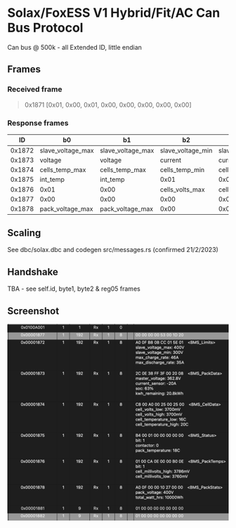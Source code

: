# Solax/FoxESS V1 Hybrid/Fit/AC Can Bus Protocol

Can bus @ 500k - all Extended ID, little endian

## Frames

### Received frame

> 0x1871 [0x01,  0x00,  0x01,  0x00,  0x00,  0x00,  0x00,  0x00]

### Response frames

| ID     | b0                | b1                | b2                | b3                | b4           | b5           | b6               | b7              |
| ------ | ----------------- | ----------------- | ----------------- | ----------------- | ------------ | ------------ | ---------------- | --------------- |
| 0x1872 | slave_voltage_max | slave_voltage_max | slave_voltage_min | slave_voltage_min | charge_max   | charge_max   | discharge_max    | discharge_max   |
| 0x1873 | voltage           | voltage           | current           | current           | capacity     | capacity     | kwh              | kwh             |
| 0x1874 | cells_temp_max    | cells_temp_max    | cells_temp_min    | cells_temp_min    | cells_mv_max | cells_mv_max | cells_mv_min     | cells_mv_min    |
| 0x1875 | int_temp          | int_temp          | 0x01              | 0x00              | 0x01         | 0x00         | cell_voltage_min | 0x00            |
| 0x1876 | 0x01              | 0x00              | cells_volts_max   | cells_volts_max   | 0x00         | 0x00         | cells_volts_min  | cells_volts_min |
| 0x1877 | 0x00              | 0x00              | 0x00              | 0x00              | id           | 0x00         | byte1            | byte2           |
| 0x1878 | pack_voltage_max  | pack_voltage_max  | 0x00              | 0x00              | wh_total     | wh_total     | wh_total         | wh_total        |

## Scaling

See dbc/solax.dbc and codegen src/messages.rs (confirmed 21/2/2023)

## Handshake

TBA - see self.id, byte1, byte2 & reg05 frames

## Screenshot

![1677002242984](image/README/1677002242984.png)
